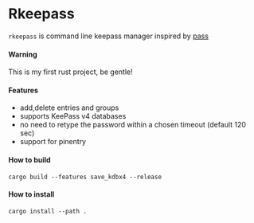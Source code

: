 Rkeepass
=========


`rkeepass` is command line keepass manager inspired by [pass](https://www.passwordstore.org)

#### Warning
This is my first rust project, be gentle!

#### Features
- add,delete entries and groups
- supports KeePass v4 databases
- no need to retype the password within a chosen timeout (default 120 sec)
- support for pinentry

#### How to build

```
cargo build --features save_kdbx4 --release
```

#### How to install

```
cargo install --path . 
```
